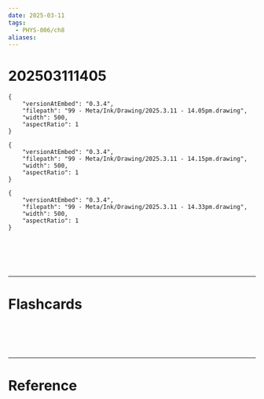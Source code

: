 ```yaml
---
date: 2025-03-11
tags:
  - PHYS-006/ch8
aliases:
---
```

# 202503111405

```handdrawn-ink
{
	"versionAtEmbed": "0.3.4",
	"filepath": "99 - Meta/Ink/Drawing/2025.3.11 - 14.05pm.drawing",
	"width": 500,
	"aspectRatio": 1
}
```


```handdrawn-ink
{
	"versionAtEmbed": "0.3.4",
	"filepath": "99 - Meta/Ink/Drawing/2025.3.11 - 14.15pm.drawing",
	"width": 500,
	"aspectRatio": 1
}
```


```handdrawn-ink
{
	"versionAtEmbed": "0.3.4",
	"filepath": "99 - Meta/Ink/Drawing/2025.3.11 - 14.33pm.drawing",
	"width": 500,
	"aspectRatio": 1
}
```


# ‌
---
# Flashcards


# ‌
---
# Reference
